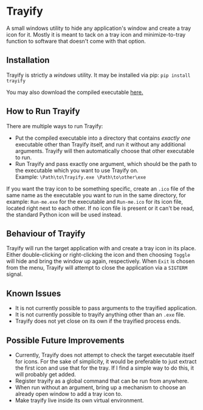 # Trayify
A small windows utility to hide any application's window and create a tray icon for it. Mostly it is meant to tack on a tray icon and minimize-to-tray function to software that doesn't come with that option.

## Installation
Trayify is strictly a _windows_ utility.  It may be installed via pip: `pip install trayify`

You may also download the compiled executable [here.](https://github.com/Silun/Trayify/releases/latest/download/Trayify.exe )

## How to Run Trayify
There are multiple ways to run Trayify:
- Put the compiled executable into a directory that contains _exactly one_ executable other than Trayify itself, and run it without any additional arguments. Trayify will then automatically choose that other executable to run.
- Run Trayify and pass exactly one argument, which should be the path to the executable which you want to use Trayify on.<br/>Example: `\Path\to\Trayify.exe \Path\to\other\exe`

If you want the tray icon to be something specific, create an `.ico` file of the same name as the executable you want to run in the same directory, for example: `Run-me.exe` for the executable and `Run-me.ico` for its icon file, located right next to each other. If no icon file is present or it can't be read, the standard Python icon will be used instead.

## Behaviour of Trayify
Trayify will run the target application with and create a tray icon in its place. Either double-clicking or right-clicking the icon and then choosing `Toggle` will hide and bring the window up again, respectively. When `Exit` is chosen from the menu, Trayify will attempt to close the application via a `SIGTERM` signal.

## Known Issues
- It is not currently possible to pass arguments to the trayified application.
- It is not currently possible to trayify anything other than an `.exe` file.
- Trayify does not yet close on its own if the trayified process ends.

## Possible Future Improvements
- Currently, Trayify does not attempt to check the target executable itself for icons. For the sake of simplicity, it would be preferable to just extract the first icon and use that for the tray. If I find a simple way to do this, it will probably get added.
- Register trayify as a global command that can be run from anywhere.
- When run without an argument, bring up a mechanism to choose an already open window to add a tray icon to.
- Make trayify live inside its own virtual environment.
